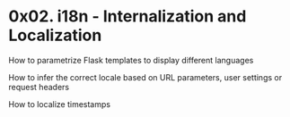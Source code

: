 # 0x02. i18n - Internalization and Localization

How to parametrize Flask templates to display different languages

How to infer the correct locale based on URL parameters, user settings or request headers

How to localize timestamps
